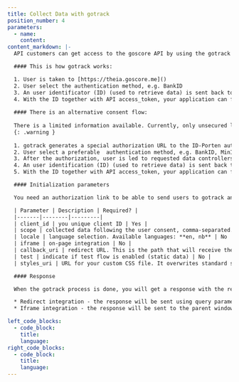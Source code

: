 ```yaml
---
title: Collect Data with gotrack
position_number: 4
parameters:
  - name:
    content:
content_markdown: |-
  API customers can get access to the goscore API by using the gotrack web-app, which uses industry standard OAuth2 authentication methods for transparent and secure access to user data.

  #### This is how gotrack works:

  1. User is taken to [https://theia.goscore.me]()
  2. User select the authentication method, e.g. BankID
  3. An user identificator (ID) (used to retrieve data) is sent back to the application
  4. With the ID together with API access_token, your application can fetch the user's data from the goscore API.
  
  #### There is an alternative consent flow:
  
  There is a limited information available. Currently, only unsecured loans are available with this flow. More data controllers are coming.
  {: .warning }
  
  1. gotrack generates a special authorization URL to the ID-Porten autthorization
  2. User select a preferable  authentication method, e.g. BankID, MinID
  3. After the authorization, user is led to requested data controllers and give a consent using their flow 
  4. An user identification (ID) (used to retrieve data) is sent back to the application
  5. With the ID together with API access_token, your application can fetch the user's data from the goscore API.

  #### Initialization parameters

  You need an authorization link to be able to send users to gotrack and this link can be customized with different parameters.

  | Parameter | Description | Required? |
  |-------|--------|---------|
  | client_id | you unique client ID | Yes |
  | scope | collected data following the user consent, comma-separated. E.g. unsecured_loans,student_loan,e_invoices. All allowed options: **vehicles, unsecured_loans, info, income, student_loan, e_invoices, unsecured_loans_presentation, unsecured_loans_processing** | Yes |
  | locale | language selection. Available languages: **en, nb** | No |
  | iframe | on-page integration | No |
  | callback_uri | redirect URL. This is the path that will receive the code. | No |
  | test | indicate if test flow is enabled (static data) | No |
  | styles_uri | URL for your custom CSS file. It overwrites standard styles. Doesn't apply to an alternative flow | No |

  #### Response

  When the gotrack process is done, you will get a response with the result. This will either be a success, error or a status (status available in iframe mode only) and will be delivered to the specified callback_uri. Based on your integration of gotrack, the response will be delivered using on of the following means:

  * Redirect integration - the response will be sent using query parameters to the specified callback_uri.
  * Iframe integration - the response will be sent to the parent window using a postMessage notification.

left_code_blocks:
  - code_block:
    title:
    language:
right_code_blocks:
  - code_block:
    title:
    language:
---
```

